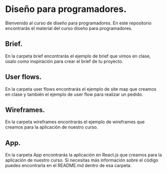 # Diseño para programadores.
Bienvenido al curso de diseño para programadores. En este repositorio
encontrarás el material del curso diseño para programadores.

## Brief.
En la carpeta brief encontrarás el ejemplo de brief que vimos en clase,
úsalo como inspiración para crear el brief de tu proyecto.

## User flows.
En la carpeta user flows encontrarás el ejemplo de site map que creamos
en clase y también el ejemplo de user flow para realizar un pedido.

## Wireframes.
En la carpeta wireframes encontrarás el ejemplo de wireframes que creamos
para la aplicación de nuestro curso.

## App.
En la carpeta App encontrarás la aplicación en React.js que creamos para
la aplicación de nuestro curso. Si necesitas más información sobre el
código puedes encontrarla en el README.md dentro de esa carpeta.